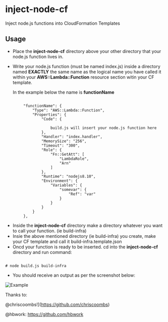 # inject-node-cf
Inject node.js functions into CloudFormation Templates

## Usage

* Place the **inject-node-cf** directory above your other directory that your node.js function lives in.
* Write your node.js function (must be named index.js) inside a directory named **EXACTLY** the same name as the logical name you have called it within your  **AWS::Lambda::Function** resource section witin your CF template. 


    In the example below the name is **functionName**

```

        "functionName": {
            "Type": "AWS::Lambda::Function",
            "Properties": {
                "Code": {
                    
                    build.js will insert your node.js function here
                },
                "Handler": "index.handler",
                "MemorySize": "256",
                "Timeout": "300",
                "Role": {
                    "Fn::GetAtt": [
                        "LambdaRole",
                        "Arn"
                    ]
                },
                "Runtime": "nodejs8.10",
                "Environment": {
                    "Variables": {
                        "somevar": {
                            "Ref": "var"
                        }
                    }
                }
            }
        },

```

* Inside the **inject-node-cf** directory make a directory whatever you want to call your function. (ie build-infra)
* Insie the above mentioned directory (ie build-infra) you create, make your CF template and call it build-infra.template.json
* Oncd your function is ready to be inserted. cd into the **inject-node-cf**  directory and run command:

```

# node build.js build-infra

```

* You should receive an output as per the screenshot below:

![Example](https://s3-ap-southeast-2.amazonaws.com/760584908251-public/github_pictures/inject-node-cf.png)


Thanks to: 

@chriscoombs!](https://github.com/chriscoombs)

@hbwork: https://github.com/hbwork

